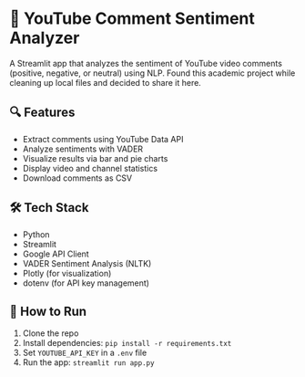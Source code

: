 # 🎯 YouTube Comment Sentiment Analyzer

A Streamlit app that analyzes the sentiment of YouTube video comments (positive, negative, or neutral) using NLP. Found this academic project while cleaning up local files and decided to share it here.

## 🔍 Features

- Extract comments using YouTube Data API
- Analyze sentiments with VADER
- Visualize results via bar and pie charts
- Display video and channel statistics
- Download comments as CSV

## 🛠️ Tech Stack

- Python
- Streamlit
- Google API Client
- VADER Sentiment Analysis (NLTK)
- Plotly (for visualization)
- dotenv (for API key management)

## 🚀 How to Run

1. Clone the repo
2. Install dependencies: `pip install -r requirements.txt`
3. Set `YOUTUBE_API_KEY` in a `.env` file
4. Run the app: `streamlit run app.py`

